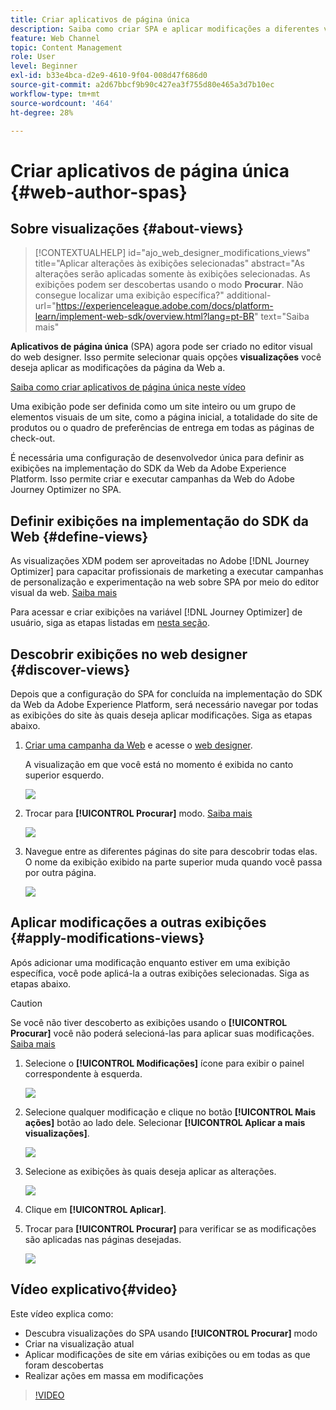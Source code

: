 ```yaml
---
title: Criar aplicativos de página única
description: Saiba como criar SPA e aplicar modificações a diferentes visualizações no Journey Optimizer
feature: Web Channel
topic: Content Management
role: User
level: Beginner
exl-id: b33e4bca-d2e9-4610-9f04-008d47f686d0
source-git-commit: a2d67bbcf9b90c427ea3f755d80e465a3d7b10ec
workflow-type: tm+mt
source-wordcount: '464'
ht-degree: 28%

---
```


# Criar aplicativos de página única {#web-author-spas}

## Sobre visualizações {#about-views}

>[!CONTEXTUALHELP]
>id="ajo_web_designer_modifications_views"
>title="Aplicar alterações às exibições selecionadas"
>abstract="As alterações serão aplicadas somente às exibições selecionadas. As exibições podem ser descobertas usando o modo **Procurar**. Não consegue localizar uma exibição específica?"
>additional-url="https://experienceleague.adobe.com/docs/platform-learn/implement-web-sdk/overview.html?lang=pt-BR" text="Saiba mais"

**Aplicativos de página única** (SPA) agora pode ser criado no editor visual do web designer. Isso permite selecionar quais opções **visualizações** você deseja aplicar as modificações da página da Web a.

[Saiba como criar aplicativos de página única neste vídeo](#video)

Uma exibição pode ser definida como um site inteiro ou um grupo de elementos visuais de um site, como a página inicial, a totalidade do site de produtos ou o quadro de preferências de entrega em todas as páginas de check-out.

É necessária uma configuração de desenvolvedor única para definir as exibições na implementação do SDK da Web da Adobe Experience Platform. Isso permite criar e executar campanhas da Web do Adobe Journey Optimizer no SPA.

## Definir exibições na implementação do SDK da Web {#define-views}

As visualizações XDM podem ser aproveitadas no Adobe [!DNL Journey Optimizer] para capacitar profissionais de marketing a executar campanhas de personalização e experimentação na web sobre SPA por meio do editor visual da web. [Saiba mais](web-spa-implementation.md)

Para acessar e criar exibições na variável [!DNL Journey Optimizer] de usuário, siga as etapas listadas em [nesta seção](web-spa-implementation.md#implement-xdm-views).

## Descobrir exibições no web designer {#discover-views}

Depois que a configuração do SPA for concluída na implementação do SDK da Web da Adobe Experience Platform, será necessário navegar por todas as exibições do site às quais deseja aplicar modificações. Siga as etapas abaixo.

1. [Criar uma campanha da Web](create-web.md) e acesse o [web designer](edit-web-content.md).

   A visualização em que você está no momento é exibida no canto superior esquerdo.

   ![](assets/web-designer-view-home.png)

1. Trocar para **[!UICONTROL Procurar]** modo. [Saiba mais](../web/edit-web-content.md#browse-mode)

   ![](assets/web-designer-view-browse.png)

1. Navegue entre as diferentes páginas do site para descobrir todas elas. O nome da exibição exibido na parte superior muda quando você passa por outra página.

   ![](assets/web-designer-other-view.png)

## Aplicar modificações a outras exibições {#apply-modifications-views}

Após adicionar uma modificação enquanto estiver em uma exibição específica, você pode aplicá-la a outras exibições selecionadas. Siga as etapas abaixo.

>[!CAUTION]
>
>Se você não tiver descoberto as exibições usando o **[!UICONTROL Procurar]** você não poderá selecioná-las para aplicar suas modificações. [Saiba mais](#discover-views)

1. Selecione o **[!UICONTROL Modificações]** ícone para exibir o painel correspondente à esquerda.

   ![](assets/web-designer-view-modifications-pane.png)

1. Selecione qualquer modificação e clique no botão **[!UICONTROL Mais ações]** botão ao lado dele. Selecionar **[!UICONTROL Aplicar a mais visualizações]**.

   ![](assets/web-designer-modifications-more-actions.png)

1. Selecione as exibições às quais deseja aplicar as alterações.

   ![](assets/web-designer-modifications-apply-to.png)

1. Clique em **[!UICONTROL Aplicar]**.

1. Trocar para **[!UICONTROL Procurar]** para verificar se as modificações são aplicadas nas páginas desejadas.

   ![](assets/web-designer-modifications-applied-view.png)

## Vídeo explicativo{#video}

Este vídeo explica como:

* Descubra visualizações do SPA usando **[!UICONTROL Procurar]** modo
* Criar na visualização atual
* Aplicar modificações de site em várias exibições ou em todas as que foram descobertas
* Realizar ações em massa em modificações

>[!VIDEO](https://video.tv.adobe.com/v/3424536/?quality=12&learn=on)
